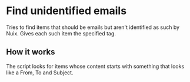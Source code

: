 # Find unidentified emails
Tries to find items that should be emails but aren't identified as such by Nuix.
Gives each such item the specified tag.

## How it works
The script looks for items whose content starts with something that looks like a From, To and Subject.